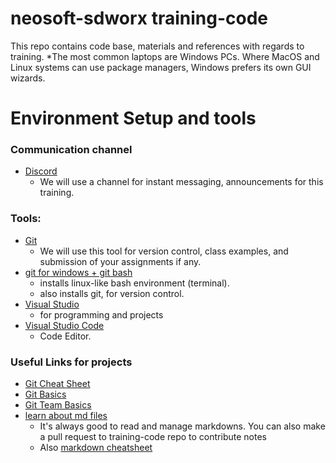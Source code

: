 # neosoft-sdworx training-code
This repo contains code base, materials and references with regards to training.  *The most common laptops are Windows PCs. Where MacOS and Linux systems can use package managers, Windows prefers its own GUI wizards.
  
# Environment Setup and tools
### Communication channel
* [Discord](https://discord.gg/RTtMJtgv)
  * We will use a channel for instant messaging, announcements for this training.
### Tools:
* [Git](https://github.com)
  * We will use this tool for version control, class examples, and submission of your assignments if any.
* [git for windows + git bash](https://git-scm.com/downloads) 
     * installs linux-like bash environment (terminal).
     * also installs git, for version control.
* [Visual Studio](https://visualstudio.microsoft.com/thank-you-downloading-visual-studio/?sku=Community&channel=Release&version=VS2022&source=VSLandingPage&cid=2030&passive=false)
	* for programming and projects
* [Visual Studio Code](https://code.visualstudio.com/download)
  * Code Editor.
### Useful Links for projects
* [Git Cheat Sheet](https://www.git-tower.com/blog/git-cheat-sheet)
* [Git Basics](https://youtu.be/0fKg7e37bQE)
* [Git Team Basics](https://youtu.be/oFYyTZwMyAg)
* [learn about md files](https://guides.github.com/features/mastering-markdown/)
  * It's always good to read and manage markdowns. You can also make a pull request to training-code repo to contribute notes
  * Also [markdown cheatsheet](https://github.com/adam-p/markdown-here/wiki/Markdown-Cheatsheet#headers)
